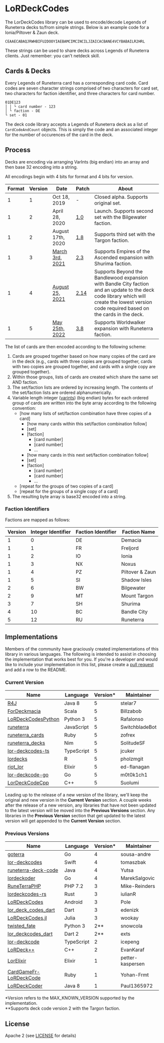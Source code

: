 ﻿LoRDeckCodes
============

The LorDeckCodes library can be used to encode/decode Legends of Runeterra decks to/from simple strings. Below is an example code for a Ionia/Piltover & Zaun deck.
```
CEAAECABAQJRWHBIFU2DOOYIAEBAMCIMCINCILJZAICACBANE4VCYBABAILR2HRL
```
These strings can be used to share decks across Legends of Runeterra clients. Just remember: you can't netdeck skill.

## Cards & Decks

Every Legends of Runeterra card has a corresponding card code. Card codes are seven character strings comprised of two characters for card set, two characters for faction identifier, and three characters for card number. 

```
01DE123
│ │ └ card number - 123
│ └ faction - DE
└ set - 01
```

The deck code library accepts a Legends of Runeterra deck as a list of `CardCodeAndCount` objects. This is simply the code and an associated integer for the number of occurences of the card in the deck.

## Process
Decks are encoding via arranging VarInts (big endian) into an array and then base 32 encoding into a string.

All encodings begin with 4 bits for format and 4 bits for version.

| Format | Version | Date | Patch | About |
| ------ | ------- | ---- | ----- | ----- |
| 1 | 1 | Oct 18, 2019 | - | Closed alpha. Supports original set. |
| 1 | 2 | April 28, 2020 | [1.0](https://playruneterra.com/en-us/news/patch-1-0-notes/) | Launch. Supports second set with the Bilgewater faction. |
| 1 | 2 | August 17th, 2020 | [1.8](https://playruneterra.com/en-us/news/patch-1-8-notes-call-of-the-mountain/) | Supports third set with the Targon faction. |
| 1 | 3 | [March 3rd, 2021](https://twitter.com/PlayRuneterra/status/1362446783645945858) | [2.3](https://playruneterra.com/en-us/news/game-updates/patch-2-3-0-notes/) | Supports Empires of the Ascended expansion with Shurima faction. |
| 1 | 4 | [August 25, 2021](https://twitter.com/PlayRuneterra/status/1425487172589604865) | [2.14](https://playruneterra.com/en-us/news/game-updates/patch-2-14-0-notes/) | Supports Beyond the Bandlewood expansion with Bandle City faction and an update to the deck code library which will create the lowest version code required based on the cards in the deck. |
| 1 | 5 | [May 25th, 2022](https://twitter.com/PlayRuneterra/status/1525151384328454145) | [3.8](https://playruneterra.com/en-us/news/game-updates/patch-3-8-0-notes/) | Supports Worldwalker expansion with Runeterra faction. |

The list of cards are then encoded according to the following scheme:

1. Cards are grouped together based on how many copies of the card are in the deck (e.g., cards with three copies are grouped together, cards with two copies are grouped together, and cards with a single copy are grouped together).
1. Within those groups, lists of cards are created which share the same set AND faction.
1. The set/faction lists are ordered by increasing length. The contents of the set/faction lists are ordered alphanumerically.
1. Variable length integer ([varints](https://en.wikipedia.org/wiki/Variable-length_quantity)) (big endian) bytes for each ordered group of cards are written into the byte array according to the following convention:
    * [how many lists of set/faction combination have three copies of a card]
      * [how many cards within this set/faction combination follow]
      * [set]
      * [faction]
        * [card number]
        * [card number]
        * ...
      * [how many cards in this next set/faction combination follow]
      * [set]
      * [faction]
        * [card number]
        * [card number]
        * ...
    * [repeat for the groups of two copies of a card]
    * [repeat for the groups of a single copy of a card]
1. The resulting byte array is base32 encoded into a string.


### Faction Identifiers
Factions are mapped as follows:

| Version | Integer Identifier | Faction Identifier | Faction Name |
| ----------------- | ------------------ | ------------------ | ------------ |
| 1 | 0 | DE | Demacia |
| 1 | 1 | FR | Freljord |
| 1 | 2 | IO | Ionia |
| 1 | 3 | NX | Noxus |
| 1 | 4 | PZ | Piltover & Zaun |
| 1 | 5 | SI | Shadow Isles |
| 2 | 6 | BW | Bilgewater |
| 2 | 9 | MT | Mount Targon |
| 3 | 7 | SH | Shurima |
| 4 | 10 | BC | Bandle City |
| 5 | 12 | RU | Runeterra |

## Implementations
Members of the community have graciously created implementations of this library in various languages. The following is intended to assist in choosing the implementation that works best for you. If you're a developer and would like to include your implementation in this list, please create a [pull request](https://github.com/RiotGames/LoRDeckCodes/pulls) and add a row to the README.

### Current Version

| Name                  | Language | Version* | Maintainer |
| --------------------- | -------- | -------- | ---------- |
| [R4J](https://github.com/stelar7/R4J) | Java 8 | 5 | stelar7 |
| [ForDeckmacia](https://github.com/Billzabob/ForDeckmacia) | Scala | 5 | Billzabob |
| [LoRDeckCodesPython](https://github.com/Rafalonso/LoRDeckCodesPython) | Python 3 | 5 | Rafalonso |
| [runeterra](https://github.com/SwitchbladeBot/runeterra) | JavaScript | 5 | SwitchbladeBot |
| [runeterra_cards](https://github.com/zofrex/runeterra_cards) | Ruby | 5 | zofrex |
| [runeterra_decks](https://github.com/SolitudeSF/runeterra_decks) | Nim | 5 | SolitudeSF |
| [lor-deckcodes-ts](https://github.com/jcuker/lor-deckcode-ts) | TypeScript | 5 | jcuker |
| [lordecks](https://github.com/pholzmgit/lordecks) | R | 5 | pholzmgit |
| [riot_lor](https://github.com/ed-flanagan/riot_lor) | Elixir | 5 | ed-flanagan |
| [lor-deckcode-go](https://github.com/m0t0k1ch1/lor-deckcode-go) | Go | 5 | m0t0k1ch1 |
| [LorDeckCodeCpp](https://github.com/Suolumi/LorDeckCodeCpp) | C++ | 5 | Suolumi |

Leading up to the release of a new version of the library, we'll keep the original and new version in the **Current Version** section. A couple weeks after the release of a new version, any libraries that have not been updated to the latest version will be moved into the **Previous Versions** section. Any libraries in the **Previous Version** section that get updated to the latest version will get appended to the **Current Version** section.

### Previous Versions

| Name                  | Language | Version* | Maintainer |
| --------------------- | -------- | -------- | ---------- |
| [goterra](https://github.com/sousa-andre/goterra) | Go | 4 | sousa-andre |
| [lor-deckcodes](https://github.com/tomaszbak/lor-deckcodes) | Swift | 4 | tomaszbak |
| [runeterra-deck-code](https://github.com/Yutsa/runeterra-deck-code) | Java | 4 | Yutsa |
| [lordeckoder](https://github.com/MarekSalgovic/lordeckoder) | Go | 4 | MarekSalgovic |
| [RuneTerraPHP](https://github.com/mike-reinders/runeterra-php) | PHP 7.2 | 3 | Mike-Reinders |
| [lordeckcodes-rs](https://github.com/iulianR/lordeckcodes-rs) | Rust | 3 | iulianR |
| [LoRDeckCodes](https://github.com/Pole458/LoRDeckCodesAndroid) | Android | 3 | Pole |
| [lor_deck_codes_dart](https://github.com/edenizk/lor_deck_codes_dart) | Dart | 3 | edenizk |
| [LoRDeckCodes.jl](https://github.com/wookay/LoRDeckCodes.jl) | Julia | 3 | wookay |
| [twisted_fate](https://github.com/snowcola/twisted_fate) | Python 3 | 2** | snowcola |
| [lor_deckcodes_dart](https://github.com/exts/lor_deckcodes_dart) | Dart 2 | 2** | exts |
| [lor-deckcode](https://github.com/icepeng/lor-deckcode) | TypeScript | 2 | icepeng |
| [LoRDeck++](https://github.com/EvanKaraf/LoRDeckpp) | C++ | 2 | EvanKaraf |
| [LorElixir](https://github.com/petter-kaspersen/lor-deck-codes-elixir) | Elixir | 1 | petter-kaspersen |
| [CardGameFr-LoRDeckCode](https://github.com/Yohan-Frmt/CardGameFr-LoRDeckCode) | Ruby | 1 | Yohan-Frmt |
| [LoRDeckCoder](https://github.com/Paul1365972/LoRDeckCoder) | Java 8 | 1 | Paul1365972 |

*Version refers to the MAX_KNOWN_VERSION supported by the implementation.  
**Supports deck code version 2 with the Targon faction.

## License
Apache 2 (see [LICENSE](/LICENSE.txt) for details)
